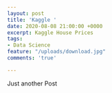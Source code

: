 ```yaml
---
layout: post
title: 'Kaggle '
date: 2020-08-08 21:00:00 +0000
excerpt: Kaggle House Prices
tags:
- Data Science
feature: "/uploads/download.jpg"
comments: 'true'

---
```

Just another Post